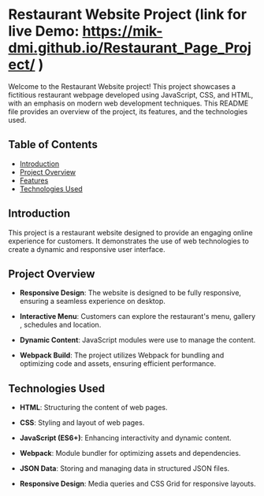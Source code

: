 # Restaurant Website Project (link for live Demo: https://mik-dmi.github.io/Restaurant_Page_Project/ )

Welcome to the Restaurant Website project! This project showcases a fictitious restaurant webpage developed using JavaScript, CSS, and HTML, with an emphasis on modern web development techniques. This README file provides an overview of the project, its features, and the technologies used.

## Table of Contents

- [Introduction](#introduction)
- [Project Overview](#project-overview)
- [Features](#features)
- [Technologies Used](#technologies-used)

## Introduction

This project is a restaurant website designed to provide an engaging online experience for customers. It demonstrates the use of web technologies to create a dynamic and responsive user interface.

## Project Overview

- **Responsive Design**: The website is designed to be fully responsive, ensuring a seamless experience on desktop.

- **Interactive Menu**: Customers can explore the restaurant's menu, gallery , schedules and location.

- **Dynamic Content**: JavaScript modules were use to manage the content.

- **Webpack Build**: The project utilizes Webpack for bundling and optimizing code and assets, ensuring efficient performance.


## Technologies Used

- **HTML**: Structuring the content of web pages.

- **CSS**: Styling and layout of web pages.

- **JavaScript (ES6+)**: Enhancing interactivity and dynamic content.

- **Webpack**: Module bundler for optimizing assets and dependencies.

- **JSON Data**: Storing and managing data in structured JSON files.

- **Responsive Design**: Media queries and CSS Grid for responsive layouts.


 
